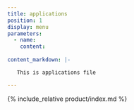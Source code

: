 ```yaml
---
title: applications
position: 1
display: menu
parameters:
  - name:
    content: 
    
content_markdown: |-

   This is applications file

---
```

{% include_relative product/index.md %}